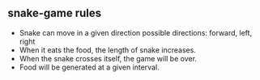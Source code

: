 ## snake-game rules
- Snake can move in a given direction
    possible directions: forward, left, right
- When it eats the food, the length of snake increases.
- When the snake crosses itself, the game will be over.
- Food will be generated at a given interval.